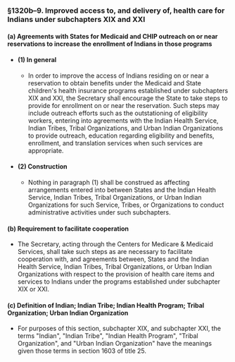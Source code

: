 ### §1320b–9. Improved access to, and delivery of, health care for Indians under subchapters XIX and XXI
#### (a) Agreements with States for Medicaid and CHIP outreach on or near reservations to increase the enrollment of Indians in those programs
* #### (1) In general
  * In order to improve the access of Indians residing on or near a reservation to obtain benefits under the Medicaid and State children's health insurance programs established under subchapters XIX and XXI, the Secretary shall encourage the State to take steps to provide for enrollment on or near the reservation. Such steps may include outreach efforts such as the outstationing of eligibility workers, entering into agreements with the Indian Health Service, Indian Tribes, Tribal Organizations, and Urban Indian Organizations to provide outreach, education regarding eligibility and benefits, enrollment, and translation services when such services are appropriate.

* #### (2) Construction
  * Nothing in paragraph (1) shall be construed as affecting arrangements entered into between States and the Indian Health Service, Indian Tribes, Tribal Organizations, or Urban Indian Organizations for such Service, Tribes, or Organizations to conduct administrative activities under such subchapters.

#### (b) Requirement to facilitate cooperation
* The Secretary, acting through the Centers for Medicare & Medicaid Services, shall take such steps as are necessary to facilitate cooperation with, and agreements between, States and the Indian Health Service, Indian Tribes, Tribal Organizations, or Urban Indian Organizations with respect to the provision of health care items and services to Indians under the programs established under subchapter XIX or XXI.

#### (c) Definition of Indian; Indian Tribe; Indian Health Program; Tribal Organization; Urban Indian Organization
* For purposes of this section, subchapter XIX, and subchapter XXI, the terms "Indian", "Indian Tribe", "Indian Health Program", "Tribal Organization", and "Urban Indian Organization" have the meanings given those terms in section 1603 of title 25.